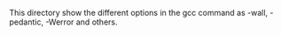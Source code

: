 This directory show the different options in the gcc command as -wall, -pedantic, -Werror and others.
